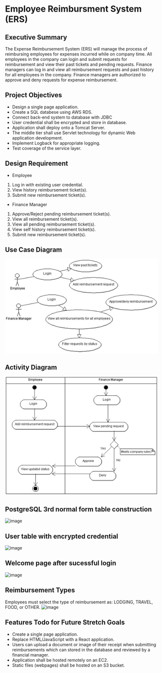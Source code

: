 # Employee Reimbursment System (ERS)

## Executive Summary
The Expense Reimbursement System (ERS) will manage the process of reimbursing employees for expenses incurred while on company time. All employees in the company can login and submit requests for reimbursement and view their past tickets and pending requests. Finance managers can log in and view all reimbursement requests and past history for all employees in the company. Finance managers are authorized to approve and deny requests for expense reimbursement.


## Project Objectives
* Design a single page application.
* Create a SQL databese using AWS RDS.
* Connect back-end system to database with JDBC
* User credential shall be encrypted and store in database.
* Application shall deploy onto a Tomcat Server.
* The middle tier shall use Servlet technology for dynamic Web application development.
* Implement Logback for appropriate logging.
* Test coverage of the service layer.


## Design Requirement
* Employee
1. Log in with existing user credential.
2. View history reimbursement ticket(s).
3. Submit new reimbursement ticket(s).

* Finance Manager
1. Approve/Reject pending reimbursement ticket(s).
2. View all reimbursement ticket(s).
3. View all pending reimbursement ticket(s).
4. View self history reimbursement ticket(s).
5. Submit new reimbursement ticket(s).


## Use Case Diagram

![](./imgs/use-case.jpg)


## Activity Diagram

![](./imgs/activity.jpg)



## PostgreSQL 3rd normal form table construction

![image](https://user-images.githubusercontent.com/67383232/129967495-efcb4e62-4526-4d14-aa3d-a229099d50c8.png)


## User table with encrypted credential
![image](https://user-images.githubusercontent.com/67383232/129971352-ec99cdbb-4273-4952-a5c0-0e86d0961436.png)

## Welcome page after sucessful login
![image](https://user-images.githubusercontent.com/67383232/129996526-96b2d4e1-cf58-4a67-88a3-234478df614a.png)


## Reimbursement Types
Employees must select the type of reimbursement as: LODGING, TRAVEL, FOOD, or OTHER.
![image](https://user-images.githubusercontent.com/67383232/129996670-6f52cb24-08cf-4f27-b628-def7e8f82b46.png)






## Features Todo for Future Stretch Goals
* Create a single page application. 
* Replace HTML/JavaScript with a React application.
* Users can upload a document or image of their receipt when submitting reimbursements which can stored in the database and reviewed by a financial manager.
* Application shall be hosted remotely on an EC2.
* Static files (webpages) shall be hosted on an S3 bucket. 
